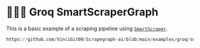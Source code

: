 # 🧑🏻‍💻 Groq SmartScraperGraph

This is a basic example of a scraping pipeline using [`SmartScraper`](/docs/Graphs/smart_scraper_graph).

```python reference title="Groq SmartScraperGraph"
https://github.com/VinciGit00/Scrapegraph-ai/blob/main/examples/groq/smart_scraper_groq_ollama.py
```

